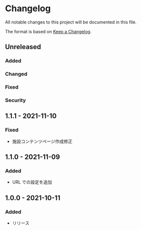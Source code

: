 # Changelog

All notable changes to this project will be documented in this file.

The format is based on [Keep a Changelog](http://keepachangelog.com/).

## Unreleased

### Added

### Changed

### Fixed

### Security

## 1.1.1 - 2021-11-10

### Fixed

-   施設コンテンツページ作成修正

## 1.1.0 - 2021-11-09

### Added

-   URL での設定を追加

## 1.0.0 - 2021-10-11

### Added

-   リリース
